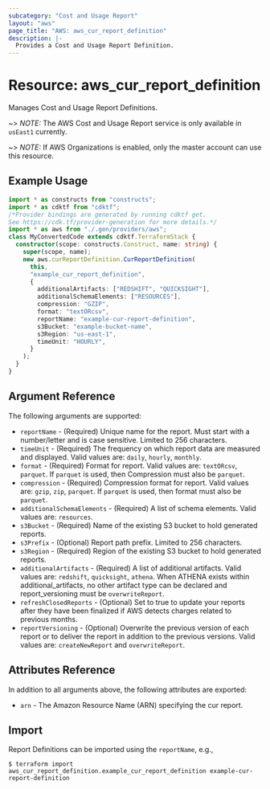 ```yaml
---
subcategory: "Cost and Usage Report"
layout: "aws"
page_title: "AWS: aws_cur_report_definition"
description: |-
  Provides a Cost and Usage Report Definition.
---
```


# Resource: aws_cur_report_definition

Manages Cost and Usage Report Definitions.

~> *NOTE:* The AWS Cost and Usage Report service is only available in `usEast1` currently.

~> *NOTE:* If AWS Organizations is enabled, only the master account can use this resource.

## Example Usage

```typescript
import * as constructs from "constructs";
import * as cdktf from "cdktf";
/*Provider bindings are generated by running cdktf get.
See https://cdk.tf/provider-generation for more details.*/
import * as aws from "./.gen/providers/aws";
class MyConvertedCode extends cdktf.TerraformStack {
  constructor(scope: constructs.Construct, name: string) {
    super(scope, name);
    new aws.curReportDefinition.CurReportDefinition(
      this,
      "example_cur_report_definition",
      {
        additionalArtifacts: ["REDSHIFT", "QUICKSIGHT"],
        additionalSchemaElements: ["RESOURCES"],
        compression: "GZIP",
        format: "textORcsv",
        reportName: "example-cur-report-definition",
        s3Bucket: "example-bucket-name",
        s3Region: "us-east-1",
        timeUnit: "HOURLY",
      }
    );
  }
}

```

## Argument Reference

The following arguments are supported:

* `reportName` - (Required) Unique name for the report. Must start with a number/letter and is case sensitive. Limited to 256 characters.
* `timeUnit` - (Required) The frequency on which report data are measured and displayed.  Valid values are: `daily`, `hourly`, `monthly`.
* `format` - (Required) Format for report. Valid values are: `textORcsv`, `parquet`. If `parquet` is used, then Compression must also be `parquet`.
* `compression` - (Required) Compression format for report. Valid values are: `gzip`, `zip`, `parquet`. If `parquet` is used, then format must also be `parquet`.
* `additionalSchemaElements` - (Required) A list of schema elements. Valid values are: `resources`.
* `s3Bucket` - (Required) Name of the existing S3 bucket to hold generated reports.
* `s3Prefix` - (Optional) Report path prefix. Limited to 256 characters.
* `s3Region` - (Required) Region of the existing S3 bucket to hold generated reports.
* `additionalArtifacts` - (Required) A list of additional artifacts. Valid values are: `redshift`, `quicksight`, `athena`. When ATHENA exists within additional_artifacts, no other artifact type can be declared and report_versioning must be `overwriteReport`.
* `refreshClosedReports` - (Optional) Set to true to update your reports after they have been finalized if AWS detects charges related to previous months.
* `reportVersioning` - (Optional) Overwrite the previous version of each report or to deliver the report in addition to the previous versions. Valid values are: `createNewReport` and `overwriteReport`.

## Attributes Reference

In addition to all arguments above, the following attributes are exported:

* `arn` - The Amazon Resource Name (ARN) specifying the cur report.

## Import

Report Definitions can be imported using the `reportName`, e.g.,

```
$ terraform import aws_cur_report_definition.example_cur_report_definition example-cur-report-definition
```

<!-- cache-key: cdktf-0.17.0-pre.15 input-be42dc27373865416ae7251cf4f61d7916661ba0729395dfc3f486e03cf21b81 -->